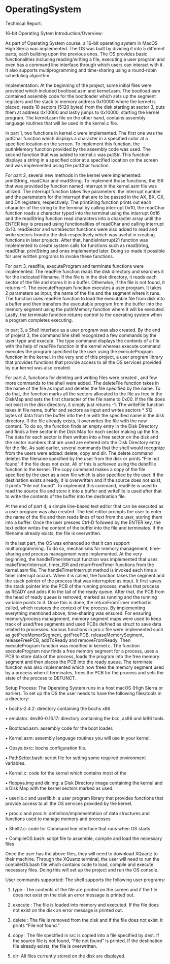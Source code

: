 # OperatingSystem
Technical Report: 

16-bit Operating Sytem
Introduction/Overview:

As part of Operating System course, a 16-bit operating system in MacOS High Sierra was implemented. The OS was built by dividing it into 5 different parts, each building upon the previous ones. The OS provides basic functionalities including reading/writing a file, executing a user program and even has a command line interface through which users can interact with it. It also supports multiprogramming and time-sharing using a round-robin scheduling algorithm.

Implementation:
At the beginning of the project, some initial files were provided which included bootload.asm and kernel.asm. The bootload.asm contained assembly code for the bootloader which sets up the segment registers and the stack to memory address 0x10000 where the kernel is placed, reads 10 sectors (5120 bytes) from the disk starting at sector 3, puts them at address 0x10000 and lastly jumps to 0x10000, starting the kernel program. The kernel.asm file on the other hand, contains assembly language routines that will be used in the kernel.c file.

In part 1, two functions in kernel.c were implemented. The first one was the putChar function which displays a character in a specified color at a specified location on the screen. To implement this function, the putInMemory function provided by the assembly code was used. The second function that was added to kernel.c was putStr. This function displays a string in a specified color at a specified location on the screen and was implemented using the putChar function.

For part 2, several new methods in the kernel were implemented: printString, readChar and readString. To implement those functions, the ISR that was provided by function named interrupt in the kernel.asm file was utilized. The interrupt function takes five parameters: the interrupt number and the parameters for the interrupt that are to be passed in the AX, BX, CX, and DX registers, respectively. The printSting function prints out each character of the string to the terminal by calling interrupt 0x10, the readChar function reads a character typed into the terminal using the interrupt 0x16 and the readString function read characters into a character array until the ENTER key is pressed using functionalities of readChar and calling interrupt 0x10. readSector and writeSector functions were also added to read and write sectors from/to the disk respectively which was useful in creating functions in later projects. After that, handleInterrupt21 function was implemented to create system calls for functions such as readString, readChar, printString and ones implemented later. Doing so made it possible for user written programs to invoke these functions.

For part 3, readfile, executeProgram and terminate functions were implemented. The readFile function reads the disk directory and searches it for the indicated filename. If the file is in the disk directory, it reads each sector of the file and stores it in a buffer. Otherwise, if the file is not found, it returns –1. The executeProgram function executes a user program. It takes 2 parameters as input, the name of the file and the segment where it runs. The function uses readFile function to load the executable file from disk into a buffer and then transfers the executable program from the buffer into the memory segment using the putInMemory function where it will be executed. Lastly, the terminate function returns control to the operating system when a program completes executing.

In part 3, a Shell interface as a user program was also created. By the end of project 3, the command line shell recognized a few commands by the user: type and execute. The type command displays the contents of a file with the help of readFile function in the kernel whereas execute command executes the program specified by the user using the executeProgram function in the kernel. In the very end of this project, a user program library that provides functions that provide access to all the OS services provided by our kernel was also created.

For part 4, functions for deleting and writing files were created , and few more commands to the shell were added. The deleteFile function takes in the name of the file as input and deletes the file specified by the name. To do that, the function marks all the sectors allocated to the file as free in the DiskMap and sets the first character of the file name to 0x00. If the file does not exist in the disk directory, it simply just returns -1. The writeFile function takes in file name, buffer and sectors as input and writes sectors * 512 bytes of data from the buffer into the file with the specified name in the disk directory. If the file already exists, it overwrites the file with the new content. To do so, the function finds an empty entry in the Disk Directory and finds a free sector in the Disk Map for each sector making up the file. The data for each sector is then written into a free sector on the disk and the sector numbers that are used are entered into the Disk Directory entry for the file. As said earlier, several commands that the shell would recognize from the users were added: delete, copy and dir. The delete command deletes the filename specified by the user from the disk or prints “File not found” if the file does not exist. All of this is achieved using the deletFile function in the kernel. The copy command makes a copy of the file specified by the user as a new file which is also specified by the user. If the destination exists already, it is overwritten and if the source does not exist, it prints “File not found”. To implement this command, readFile is used to read the source file and store it into a buffer and writeFile is used after that to write the contents of the buffer into the destination file.

At the end of part 4, a simple line-based text editor that can be executed as a user program was also created. The text editor prompts the user to enter the name of the file and then reads lines of text from the
user, storing them into a buffer. Once the user presses Ctrl-D followed by the ENTER key, the text editor writes the content of the buffer into the file and terminates. If the filename already exists, the file is overwritten.

In the last part, the OS was enhanced so that it can support multiprogramming. To do so, mechanisms for memory management, time-sharing and process management were implemented. At the very beginning, the handleTimerInterrupt function was implemented that uses makeTimerInterrupt, timer_ISR and returnFromTimer functions from the kernel.asm file. The handleTimerInterrupt method is invoked each time a timer interrupt occurs. When it is called, the function takes the segment and the stack pointer of the process that was interrupted as input. It first saves the stack pointer into the PCB of the running process, marks that process as READY and adds it to the tail of the ready queue. After that, the PCB from the head of ready queue is removed, marked as running and the running variable points to it. Once this is done, the returnFromTimer method is called, which restores the context of the process. By implementing everything mentioned above, time-sharing was ensured. For ensuring memory/process management, memory segment maps were used to keep track of used/free segments and used PCBs defined as struct to save data related to processes. Various functions in pro.c file were implemented such as getFreeMemorSegment, getFreePCB, releaseMemorySegment, releaseFreePCB, addToReady and removeFromReady. Then executeProgram function was modified in kernel.c. The function executeProgram now finds a free memory segment for a process, uses a PCB to store data of the process, loads the program into the free memory segment and then places the PCB into the ready queue. The terminate function was also implemented which now frees the memory segment used by a process when it terminates, frees the PCB for the process and sets the state of the process to DEFUNCT.

Setup Process:
The Operating System runs in a host macOS (High Sierra or earlier). To set up the OS the user needs to have the following files/tools in a directory:

• bochs-2.4.2: directory containing the bochs x86

• emulator. dev86-0.16.17: directory containing the bcc, as86 and ld86 tools.

• Bootload.asm: assembly code for the boot loader.

• Kernel.asm: assembly language routines you will use in your kernel.

• Opsys.bxrc: bochs configuration file.

• PathSetter.bash: script file for setting some required environment variables.

• Kernel.c: code for the kernel which contains most of the

• floppya.img and dir.img: a Disk Directory image containing the kernel and a Disk Map with the kernel sectors marked as used.

• userlib.c and userlib.h: a user program library that provides functions that provide access to all the OS services provided by the kernel.

• proc.c and proc.h: definition/implementation of data structures and functions used to manage memory and processes

• Shell2.c: code for Command line interface that runs when OS starts

• CompileOS.bash: script file to assemble, compile and load the necessary files

Once the user has the above files, they will need to download XQuartz to their machine. Through the XQuartz terminal, the user will need to run the compileOS.bash file which contains code to load, compile and execute necessary files. Doing this will set up the project and run the OS console.

User commands supported:
The shell supports the following user programs:

1. type <file>: The contents of the file are printed on the screen and if the file does not exist on the disk an error message is printed out.
  
2. execute <file>: The file is loaded into memory and executed. If the file does not exist on the disk an error message is printed out.
  
3. delete <file>: The file is removed from the disk and if the file does not exist, it prints “File not found.”
  
  
4. copy <src> <dest>: The file specified in src is copied into a file specified by dest. If the source
file is not found, “File not found” is printed. If the destination file already exists, the file is overwritten.
  
5. dir: All files currently stored on the disk are displayed.

